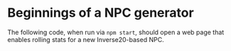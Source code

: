 # Beginnings of a NPC generator

The following code, when run via `npm start`, should open a web page that enables rolling stats for a new Inverse20-based NPC.
